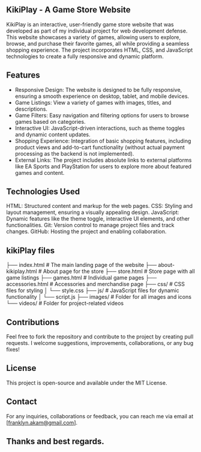 ## KikiPlay - A Game Store Website

KikiPlay is an interactive, user-friendly game store website that was developed as part of my individual project for web development defense. 
This website showcases a variety of games, allowing users to explore, browse, and purchase their favorite games, all while providing a seamless shopping experience. 
The project incorporates HTML, CSS, and JavaScript technologies to create a fully responsive and dynamic platform.

## Features
- Responsive Design: The website is designed to be fully responsive, ensuring a smooth experience on desktop, tablet, and mobile devices.
- Game Listings: View a variety of games with images, titles, and descriptions.
- Game Filters: Easy navigation and filtering options for users to browse games based on categories.
- Interactive UI: JavaScript-driven interactions, such as theme toggles and dynamic content updates.
- Shopping Experience: Integration of basic shopping features, including product views and add-to-cart functionality 
  (without actual payment processing as the backend is not implemented).
- External Links: The project includes absolute links to external platforms like EA Sports and PlayStation for users to explore more about featured games and content.

## Technologies Used
HTML: Structured content and markup for the web pages.
CSS: Styling and layout management, ensuring a visually appealing design.
JavaScript: Dynamic features like the theme toggle, interactive UI elements, and other functionalities.
Git: Version control to manage project files and track changes.
GitHub: Hosting the project and enabling collaboration.

## kikiPlay files
├── index.html             # The main landing page of the website
├── about-kikiplay.html    # About page for the store
├── store.html             # Store page with all game listings
├── games.html             # Individual game pages
├── accessories.html       # Accessories and merchandise page
├── css/                   # CSS files for styling
│   └── style.css
├── js/                    # JavaScript files for dynamic functionality
│   └── script.js
├── images/                # Folder for all images and icons
└── videos/                # Folder for project-related videos

## Contributions
Feel free to fork the repository and contribute to the project by creating pull requests. I welcome suggestions, improvements, collaborations, or any bug fixes!

## License
This project is open-source and available under the MIT License.

## Contact
For any inquiries, collaborations or feedback, you can reach me via email at [franklyn.akam@gmail.com].

## Thanks and best regards.
